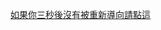 <meta http-equiv="refresh" content="3; url=http://andrewtiny4iwshc.onion" />

[如果你三秒後沒有被重新導向請點這](http://andrewtiny4iwshc.onion)
